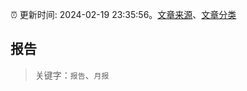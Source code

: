 :alarm_clock: 更新时间: 2024-02-19 23:35:56。[文章来源](/README.md)、[文章分类](/TAGS.md)

## 报告


> 关键字：`报告`、`月报`



